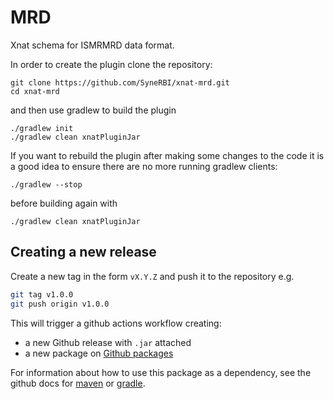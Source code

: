 # MRD
Xnat schema for ISMRMRD data format.

In order to create the plugin clone the repository:
```
git clone https://github.com/SyneRBI/xnat-mrd.git
cd xnat-mrd
```
and then use gradlew to build the plugin
```
./gradlew init
./gradlew clean xnatPluginJar
```

If you want to rebuild the plugin after making some changes to the code
it is a good idea to ensure there are no more running gradlew clients:
```
./gradlew --stop
```
before building again with
```
./gradlew clean xnatPluginJar
```

## Creating a new release

Create a new tag in the form `vX.Y.Z` and push it to the repository e.g.
```bash
git tag v1.0.0
git push origin v1.0.0
```

This will trigger a github actions workflow creating:
- a new Github release with `.jar` attached
- a new package on [Github packages](https://github.com/orgs/SyneRBI/packages?repo_name=xnat-mrd)

For information about how to use this package as a dependency, see the github docs for 
[maven](https://docs.github.com/en/packages/working-with-a-github-packages-registry/working-with-the-apache-maven-registry#installing-a-package) 
or [gradle](https://docs.github.com/en/packages/working-with-a-github-packages-registry/working-with-the-gradle-registry#using-a-published-package).
